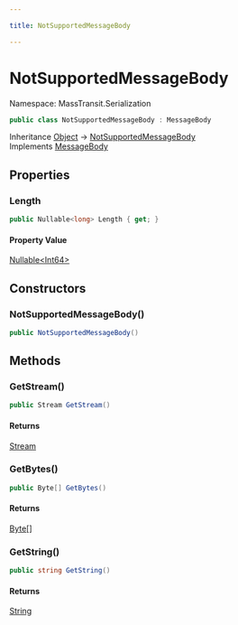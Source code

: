 ```yaml
---

title: NotSupportedMessageBody

---
```


# NotSupportedMessageBody

Namespace: MassTransit.Serialization

```csharp
public class NotSupportedMessageBody : MessageBody
```

Inheritance [Object](https://learn.microsoft.com/en-us/dotnet/api/system.object) → [NotSupportedMessageBody](../masstransit-serialization/notsupportedmessagebody)<br/>
Implements [MessageBody](../../masstransit-abstractions/masstransit/messagebody)

## Properties

### **Length**

```csharp
public Nullable<long> Length { get; }
```

#### Property Value

[Nullable\<Int64\>](https://learn.microsoft.com/en-us/dotnet/api/system.nullable-1)<br/>

## Constructors

### **NotSupportedMessageBody()**

```csharp
public NotSupportedMessageBody()
```

## Methods

### **GetStream()**

```csharp
public Stream GetStream()
```

#### Returns

[Stream](https://learn.microsoft.com/en-us/dotnet/api/system.io.stream)<br/>

### **GetBytes()**

```csharp
public Byte[] GetBytes()
```

#### Returns

[Byte[]](https://learn.microsoft.com/en-us/dotnet/api/system.byte)<br/>

### **GetString()**

```csharp
public string GetString()
```

#### Returns

[String](https://learn.microsoft.com/en-us/dotnet/api/system.string)<br/>
